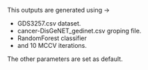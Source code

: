 This outputs are generated using ->
- GDS3257.csv dataset.
- cancer-DisGeNET_gedinet.csv groping file.
- RandomForest classifier
- and 10 MCCV iterations.

The other parameters are set as default.
